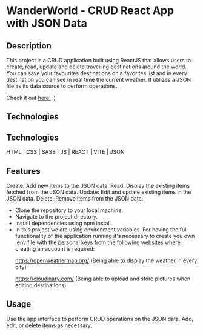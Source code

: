 <h1>WanderWorld - CRUD React App with JSON Data</h1>

<h2>Description</h2>

This project is a CRUD application built using ReactJS that allows users to create, read, update and delete travelling destinations around the world.
You can save your favourites destinations on a favorites list and in every destination you can see in real time the current weather. 
It utilizes a JSON file as its data source to perform operations.

Check it out <a href="https://waanderworld.netlify.app/">here!</a> :) 
 <h2>Technologies</h2>
<h2>Technologies</h2>
HTML | CSS | SASS | JS | REACT | VITE | JSON

<h2>Features</h2>
Create: Add new items to the JSON data.
Read: Display the existing items fetched from the JSON data.
Update: Edit and update existing items in the JSON data.
Delete: Remove items from the JSON data.
<ul>
 <li>Clone the repository to your local machine.</li>
 <li>Navigate to the project directory.</li>
 <li>Install dependencies using npm install.</li>
 <li>In this project we are using environment variables. For having the full functionality of the application running it's necessary to create you own .env file with the personal keys from the following websites where creating an account is required: <br>
 
  https://openweathermap.org/ (Being able to display the weather in every city) <br>
 
  https://cloudinary.com/ (Being able to upload and store pictures when editing destinations)
 </li>
</ul>

<h2>Usage</h2>
Use the app interface to perform CRUD operations on the JSON data.
Add, edit, or delete items as necessary.
